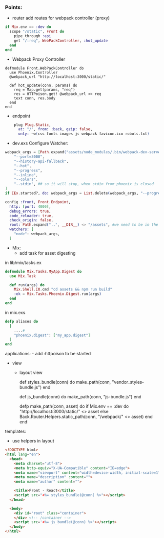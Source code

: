 





### Points:

- router
  add routes for webpack controller (proxy)

```elixir
if Mix.env == :dev do
  scope "/static", Front do
    pipe_through :api
    get "/:req", WebPackController, :hot_update
  end
end
```

- Webpack Proxy Controller

```
defmodule Front.WebPackController do
  use Phoenix.Controller
  @webpack_url "http://localhost:3000/static/"

  def hot_update(conn, params) do
    req = Map.get(params, "req")
    res = HTTPoison.get! @webpack_url <> req
    text conn, res.body
  end
end
```

- endpoint

```elixir
    plug Plug.Static,
      at: "/", from: :back, gzip: false,
      only: ~w(css fonts images js webpack favicon.ico robots.txt)

```

- dev.exs
  Configure Watcher:

```elixir
webpack_args = [Path.expand("assets/node_modules/.bin/webpack-dev-server"),
    "--port=3000",
    "--history-api-fallback",
    "--hot",
    "--progress",
    "--inline",
    "--colors",
    "--stdin", ## so it will stop, when stdin from phoenix is closed
]
if IEx.started?, do: webpack_args = List.delete(webpack_args, "--progress")

config :front, Front.Endpoint,
  http: [port: 4000],
  debug_errors: true,
  code_reloader: true,
  check_origin: false,
  root: Path.expand("..", __DIR__) <> "/assets", #we need to be in the assets folder...
  watchers: [
    "node": webpack_args,
  ]
```

- Mix:
  - add task for asset digesting

in lib/mix/tasks.ex
```elixir
defmodule Mix.Tasks.MyApp.Digest do
  use Mix.Task

  def run(args) do
    Mix.Shell.IO.cmd "cd assets && npm run build"
    :ok = Mix.Tasks.Phoenix.Digest.run(args)
  end
end
```
in mix.exs

```elixir
defp aliases do
  [
    ....#
    "phoenix.digest": ["my_app.digest"]
  ]
end
```

  applications:
    - add :httpoison to be started


- view
  - layout view

      def styles_bundle(conn) do
        make_path(conn, "vendor_styles-bundle.js")
      end

      def js_bundle(conn) do
        make_path(conn, "js-bundle.js")
      end

      defp make_path(conn, asset) do
        if Mix.env == :dev do
          "http://localhost:3000/static/" <> asset
        else
          Back.Router.Helpers.static_path(conn, "/webpack/" <> asset)
        end
      end

templates:
  - use helpers in layout

```html
<!DOCTYPE html>
<html lang="en">
  <head>
    <meta charset="utf-8">
    <meta http-equiv="X-UA-Compatible" content="IE=edge">
    <meta name="viewport" content="width=device-width, initial-scale=1">
    <meta name="description" content="">
    <meta name="author" content="">

    <title>Front - React</title>
    <script src="<%= styles_bundle(@conn) %>"></script>
  </head>

  <body>
    <div id="root" class="container">
    </div> <!-- /container -->
    <script src='<%= js_bundle(@conn) %>'></script>
  </body>
</html>
```








